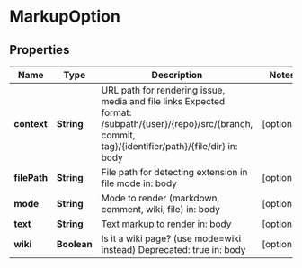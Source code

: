 # MarkupOption

## Properties
Name | Type | Description | Notes
------------ | ------------- | ------------- | -------------
**context** | **String** | URL path for rendering issue, media and file links Expected format: /subpath/{user}/{repo}/src/{branch, commit, tag}/{identifier/path}/{file/dir}  in: body |  [optional]
**filePath** | **String** | File path for detecting extension in file mode  in: body |  [optional]
**mode** | **String** | Mode to render (markdown, comment, wiki, file)  in: body |  [optional]
**text** | **String** | Text markup to render  in: body |  [optional]
**wiki** | **Boolean** | Is it a wiki page? (use mode&#x3D;wiki instead)  Deprecated: true in: body |  [optional]
